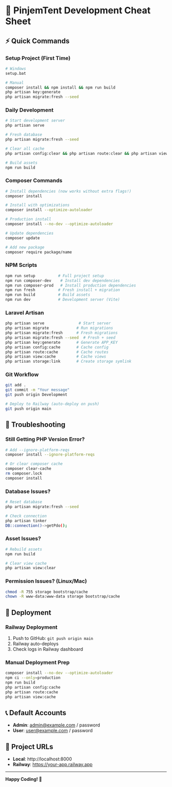 # 🚀 PinjemTent Development Cheat Sheet

## ⚡ Quick Commands

### **Setup Project (First Time)**

```bash
# Windows
setup.bat

# Manual
composer install && npm install && npm run build
php artisan key:generate
php artisan migrate:fresh --seed
```

### **Daily Development**

```bash
# Start development server
php artisan serve

# Fresh database
php artisan migrate:fresh --seed

# Clear all cache
php artisan config:clear && php artisan route:clear && php artisan view:clear

# Build assets
npm run build
```

### **Composer Commands**

```bash
# Install dependencies (now works without extra flags!)
composer install

# Install with optimizations
composer install --optimize-autoloader

# Production install
composer install --no-dev --optimize-autoloader

# Update dependencies
composer update

# Add new package
composer require package/name
```

### **NPM Scripts**

```bash
npm run setup          # Full project setup
npm run composer-dev    # Install dev dependencies
npm run composer-prod   # Install production dependencies
npm run fresh          # Fresh install + migration
npm run build          # Build assets
npm run dev            # Development server (Vite)
```

### **Laravel Artisan**

```bash
php artisan serve               # Start server
php artisan migrate            # Run migrations
php artisan migrate:fresh      # Fresh migrations
php artisan migrate:fresh --seed  # Fresh + seed
php artisan key:generate       # Generate APP_KEY
php artisan config:cache       # Cache config
php artisan route:cache        # Cache routes
php artisan view:cache         # Cache views
php artisan storage:link       # Create storage symlink
```

### **Git Workflow**

```bash
git add .
git commit -m "Your message"
git push origin Development

# Deploy to Railway (auto-deploy on push)
git push origin main
```

## 🐛 **Troubleshooting**

### **Still Getting PHP Version Error?**

```bash
# Add --ignore-platform-reqs
composer install --ignore-platform-reqs

# Or clear composer cache
composer clear-cache
rm composer.lock
composer install
```

### **Database Issues?**

```bash
# Reset database
php artisan migrate:fresh --seed

# Check connection
php artisan tinker
DB::connection()->getPdo();
```

### **Asset Issues?**

```bash
# Rebuild assets
npm run build

# Clear view cache
php artisan view:clear
```

### **Permission Issues? (Linux/Mac)**

```bash
chmod -R 755 storage bootstrap/cache
chown -R www-data:www-data storage bootstrap/cache
```

## 🚀 **Deployment**

### **Railway Deployment**

1. Push to GitHub: `git push origin main`
2. Railway auto-deploys
3. Check logs in Railway dashboard

### **Manual Deployment Prep**

```bash
composer install --no-dev --optimize-autoloader
npm ci --only=production
npm run build
php artisan config:cache
php artisan route:cache
php artisan view:cache
```

## 📞 **Default Accounts**

-   **Admin**: admin@example.com / password
-   **User**: user@example.com / password

## 🎯 **Project URLs**

-   **Local**: http://localhost:8000
-   **Railway**: https://your-app.railway.app

---

**Happy Coding! 🎉**
